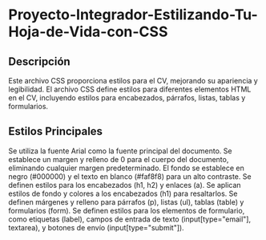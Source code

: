 # Proyecto-Integrador-Estilizando-Tu-Hoja-de-Vida-con-CSS

## Descripción
Este archivo CSS proporciona estilos para el CV, mejorando su apariencia y legibilidad.
El archivo CSS define estilos para diferentes elementos HTML en el CV, incluyendo estilos para encabezados, párrafos, listas, tablas y formularios.

## Estilos Principales
Se utiliza la fuente Arial como la fuente principal del documento.
Se establece un margen y relleno de 0 para el cuerpo del documento, eliminando cualquier margen predeterminado.
El fondo se establece en negro (#000000) y el texto en blanco (#faf8f8) para un alto contraste.
Se definen estilos para los encabezados (h1, h2) y enlaces (a).
Se aplican estilos de fondo y colores a los encabezados (h1) para resaltarlos.
Se definen márgenes y relleno para párrafos (p), listas (ul), tablas (table) y formularios (form).
Se definen estilos para los elementos de formulario, como etiquetas (label), campos de entrada de texto (input[type="email"], textarea), y botones de envío (input[type="submit"]).

